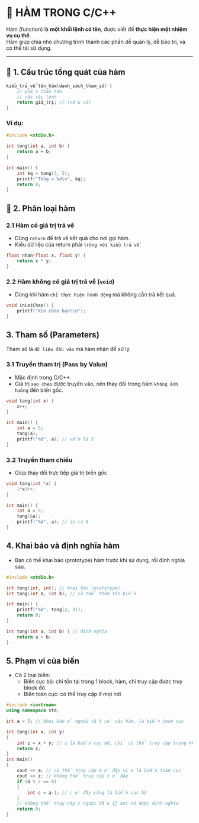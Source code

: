 # 🧩 HÀM TRONG C/C++

Hàm (function) là **một khối lệnh có tên**, được viết để **thực hiện một nhiệm vụ cụ thể**.  
Hàm giúp chia nhỏ chương trình thành các phần dễ quản lý, dễ bảo trì, và có thể tái sử dụng.

---

## 📘 1. Cấu trúc tổng quát của hàm

```c
kiểu_trả_về tên_hàm(danh_sách_tham_số) {
    // phần thân hàm
    // các câu lệnh
    return giá_trị; // (nếu có)
}
```

### Ví dụ:

```c
#include <stdio.h>

int tong(int a, int b) {
    return a + b;
}

int main() {
    int kq = tong(3, 5);
    printf("Tổng = %d\n", kq);
    return 0;
}
```

## 📗 2. Phân loại hàm

### 2.1 Hàm có giá trị trả về

- Dùng `return` để trả về kết quả cho nơi gọi hàm.
- Kiểu dữ liệu của return phải `trùng với kiểu trả về`.

```c
float nhan(float x, float y) {
    return x * y;
}
```

### 2.2 Hàm không có giá trị trả về (`void`)

- Dùng khi hàm `chỉ thực hiện hành động` mà không cần trả kết quả.

```c
void inLoiChao() {
    printf("Xin chào bạn!\n");
}
```

## 3. Tham số (Parameters)

Tham số là `dữ liệu đầu vào` mà hàm nhận để xử lý.

### 3.1 Truyền tham trị (Pass by Value)

- Mặc định trong C/C++.
- Giá trị `sao chép` được truyền vào, nên thay đổi trong hàm `không ảnh hưởng` đến biến gốc.

```c
void tang(int x) {
    x++;
}

int main() {
    int a = 5;
    tang(a);
    printf("%d", a); // vẫn là 5
}
```

### 3.2 Truyền tham chiếu

- Giúp thay đổi trực tiếp giá trị biến gốc

```cpp
void tang(int *x) {
    (*x)++;
}

int main() {
    int a = 5;
    tang(&a);
    printf("%d", a); // in ra 6
}
```

## 4. Khai báo và định nghĩa hàm

- Bạn có thể khai báo (prototype) hàm trước khi sử dụng, rồi định nghĩa sau.

```c
#include <stdio.h>

int tong(int, int); // khai báo (prototype)
int tong(int a, int b); // có thể thêm tên biến

int main() {
    printf("%d", tong(2, 3));
    return 0;
}

int tong(int a, int b) { // định nghĩa
    return a + b;
}

```

## 5. Phạm vi của biến

- Có 2 loại biến:
  - Biến cục bộ: chỉ tồn tại trong 1 block, hàm, chỉ truy cập được truy block đó.
  - Biến toàn cục: có thể truy cập ở mọi nơi

```cpp
#include <iostream>
using namespace std;

int a = 5; // khai báo ở ngoài tất cả các hàm, là biến toàn cục

int tong(int x, int y)
{
    int z = x + y; // z là biến cục bộ, chỉ có thể truy cập trong khối block (dấu {})
    return z;
}
int main()
{
    cout << a; // có thể truy cập a ở đây vì a là biến toàn cục
    cout << z; // không thể truy cập z ở đây
    if (a % 2 == 0)
    {
        int c = a-1; // c ở đây cũng là biến cục bộ
    }
    // không thể truy cập c ngoài dấu {} nơi nó được định nghĩa
    return 0;
}
```
